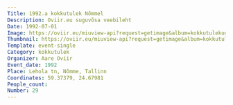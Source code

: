 ```yaml
---
Title: 1992.a kokkutulek Nõmmel
Description: Oviir.eu suguvõsa veebileht
Date: 1992-07-01
Image: https://oviir.eu/miuview-api?request=getimage&album=kokkutulekud&item=1992-29.-kokkutulek-aare-oviiri-juures-nmmel.jpg&size=1200&mode=longest
Thumbnail: https://oviir.eu/miuview-api?request=getimage&album=kokkutulekud&item=1992-29.-kokkutulek-aare-oviiri-juures-nmmel.jpg&size=600&mode=square
Template: event-single
Category: kokkutulek
Organizer: Aare Oviir
Event_date: 1992
Place: Lehola tn, Nõmme, Tallinn
Coordinates: 59.37379, 24.67981
People_count:
Number: 29
---
```

